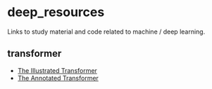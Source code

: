 # deep_resources
Links to study material and code related to machine / deep learning.

## transformer
* [The Illustrated Transformer](https://jalammar.github.io/illustrated-transformer/)
* [The Annotated Transformer](https://nlp.seas.harvard.edu/2018/04/03/attention.html)
